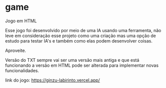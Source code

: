 # game
Jogo em HTML

Esse jogo foi desenvolvido por meio de uma IA usando uma ferramenta, não leve em consideração esse projeto como uma criação mas uma opção de estudo para testar IA's e também como elas podem desenvolver coisas.

Aproveite.


Versão do TXT sempre vai ser uma versão mais antiga e que está funcionando a versão em HTML pode ser alterada para implementar novas funcionalidades.


link do jogo:
https://ginzu-labirinto.vercel.app/
